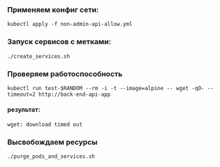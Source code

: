 ### Применяем конфиг сети:
```
kubectl apply -f non-admin-api-allow.yml
```
### Запуск сервисов с метками:
```
./create_services.sh
```
### Проверяем работоспособность

```
kubectl run test-$RANDOM --rm -i -t --image=alpine -- wget -qO- --timeout=2 http://back-end-api-app 
```
#### результат:
```
wget: download timed out
```
### Высвобождаем ресурсы
```
./purge_pods_and_services.sh
```